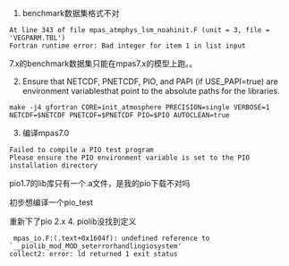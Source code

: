 1. benchmark数据集格式不对 
```
At line 343 of file mpas_atmphys_lsm_noahinit.F (unit = 3, file = 'VEGPARM.TBL')
Fortran runtime error: Bad integer for item 1 in list input
```
7.x的benchmark数据集只能在mpas7.x的模型上跑。。

2. Ensure that NETCDF, PNETCDF, PIO, and PAPI (if USE_PAPI=true) are environment variablesthat point to the absolute paths for the libraries.
    
```
make -j4 gfortran CORE=init_atmosphere PRECISION=single VERBOSE=1 NETCDF=$NETCDF PNETCDF=$PNETCDF PIO=$PIO AUTOCLEAN=true

```


3. 编译mpas7.0
```
Failed to compile a PIO test program
Please ensure the PIO environment variable is set to the PIO installation directory
```
pio1.7的lib库只有一个.a文件，是我的pio下载不对吗

初步想编译一个pio_test

重新下了pio 2.x
4. piolib没找到定义
```
 mpas_io.F:(.text+0x1604f): undefined reference to `__piolib_mod_MOD_seterrorhandlingiosystem'
collect2: error: ld returned 1 exit status
```
